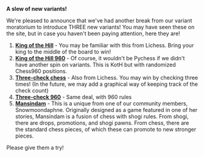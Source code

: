 **A slew of new variants!**

We're pleased to announce that we've had another break from our variant moratorium to introduce THREE new variants! You may have seen these on the site, but in case you haven't been paying attention, here they are!

1. [**King of the Hill**](https://www.pychess.org/variants/kingofthehill) - You may be familiar with this from Lichess. Bring your king to the middle of the board to win!
2. [**King of the Hill 960**](https://www.pychess.org/variants/kingofthehill960) - Of course, it wouldn't be Pychess if we didn't have another spin on variants. This is KotH but with randomized Chess960 positions.
3. [**Three-check chess**](https://www.pychess.org/variants/3check) - Also from Lichess. You may win by checking three times! (In the future, we may add a graphical way of keeping track of the check count)
4. [**Three-check 960**](https://www.pychess.org/variants/3check960) - Same deal, with 960 rules
5. [**Mansindam**](https://www.pychess.org/variants/mansindam) - This is a unique from one of our community members, Snowmoondaphne. Originally designed as a game featured in one of her stories, Mansindam is a fusion of chess with shogi rules. From shogi, there are drops, promotions, and shogi pawns. From chess, there are the standard chess pieces, of which these can promote to new stronger pieces.

Please give them a try! 
